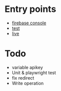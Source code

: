# Entry points

- [firebase console](https://console.firebase.google.com/project/la-boussole-vancouver/firestore/data/~2Farticles~2Ftest)
- [test](https://github.com/jbgras/stock-alimentaire/blob/main/webapp.png)
- [live](https://la-boussole-vancouver.web.app/)

# Todo

- variable apikey
- Unit & playwright test
- fix redirect
- Write operation

